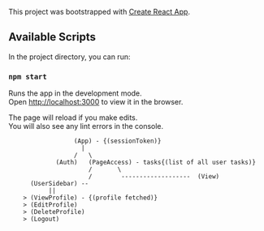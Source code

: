 This project was bootstrapped with [Create React App](https://github.com/facebook/create-react-app).

## Available Scripts

In the project directory, you can run:

### `npm start`

Runs the app in the development mode.<br />
Open [http://localhost:3000](http://localhost:3000) to view it in the browser.

The page will reload if you make edits.<br />
You will also see any lint errors in the console.

                      (App) - {(sessionToken)}
                        |
                      /   \
                 (Auth)   (PageAccess) - tasks{(list of all user tasks)}
                          /       \
                          /        -------------------  (View)
          (UserSidebar) --
               ||
        > (ViewProfile) - {(profile fetched)}
        > (EditProfile)
        > (DeleteProfile)
        > (Logout)
